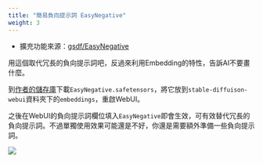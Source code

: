 ```yaml
---
title: "簡易負向提示詞 EasyNegative"
weight: 3
---
```


- 擴充功能來源：[gsdf/EasyNegative](https://huggingface.co/datasets/gsdf/EasyNegative)

用這個取代冗長的負向提示詞吧，反過來利用Embedding的特性，告訴AI不要畫什麼。

到[作者的儲存庫](https://huggingface.co/datasets/gsdf/EasyNegative)下載`EasyNegative.safetensors`，將它放到`stable-diffuison-webui`資料夾下的`embeddings`，重啟WebUI。

之後在WebUI的負向提示詞欄位填入`EasyNegative`即會生效，可有效替代冗長的負向提示詞。不過單獨使用效果可能還是不好，你還是需要額外準備一些負向提示詞。

![](/posts/stable-diffusion-webui-manuals/images/QQQ7O3N.webp)
